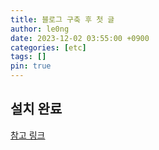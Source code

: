 ```yaml
---
title: 블로그 구축 후 첫 글
author: le0ng
date: 2023-12-02 03:55:00 +0900
categories: [etc]
tags: []
pin: true
---
```


## 설치 완료
[참고 링크](https://jjikin.com/posts/Jekyll-Chirpy-%ED%85%8C%EB%A7%88%EB%A5%BC-%ED%99%9C%EC%9A%A9%ED%95%9C-Github-%EB%B8%94%EB%A1%9C%EA%B7%B8-%EB%A7%8C%EB%93%A4%EA%B8%B0(2023-6%EC%9B%94-%EA%B8%B0%EC%A4%80))

